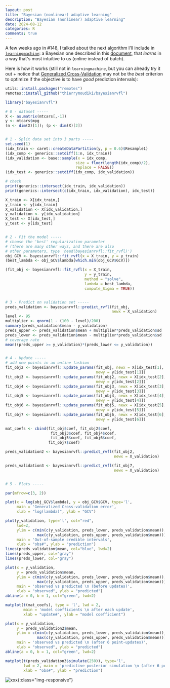 ```yaml
---
layout: post
title: "Bayesian (nonlinear) adaptive learning"
description: "Bayesian (nonlinear) adaptive learning"
date: 2024-08-12
categories: R
comments: true
---
```


A few weeks ago in #148, I talked about the next algorithm I'll include in [`learningmachine`](https://thierrymoudiki.github.io/blog/2024/07/08/r/learningmachine-docs): a Bayesian one described in this [document](https://www.researchgate.net/publication/332292006_Online_Bayesian_Quasi-Random_functional_link_networks_application_to_the_optimization_of_black_box_functions), that _learns_ in a way that's most intuitive to us (online instead of batch). 

Here is how it works (still not in `learningmachine`, but you can already try it out + notice that [Generalized Cross-Validation](https://www.researchgate.net/publication/233801151_Generalized_Cross-Validation_as_a_Method_for_Choosing_a_Good_Ridge_Parameter) may not be the _best_ criterion to optimize if the objective is to have _good_ prediction intervals): 

```R
utils::install.packages("remotes")
remotes::install_github("thierrymoudiki/bayesianrvfl")
```

```R
library("bayesianrvfl")

# 0 - dataset -----
X <- as.matrix(mtcars[,-1])
y <- mtcars$mpg
(n <- dim(X)[1]); (p <- dim(X)[2])


# 1 - Split data set into 3 parts -----
set.seed(1)
(idx_train <- caret::createDataPartition(y, p = 0.6)$Resample1)
(idx_comp <- generics::setdiff(1:n, idx_train))
(idx_validation <- base::sample(x = idx_comp,
                               size = floor(length(idx_comp)/2),
                               replace = FALSE))
(idx_test <- generics::setdiff(idx_comp, idx_validation))

# check
print(generics::intersect(idx_train, idx_validation))
print(generics::intersect(c(idx_train, idx_validation), idx_test))

X_train <- X[idx_train,]
y_train <- y[idx_train]
X_validation <- X[idx_validation,]
y_validation <- y[idx_validation]
X_test <- X[idx_test,]
y_test <- y[idx_test]


# 2 - Fit the model -----
# choose the 'best' regularization parameter
# (there are many other ways, and there are also
# other parameters, type 'head(bayesianrvfl::fit_rvfl)')
obj_GCV <- bayesianrvfl::fit_rvfl(x = X_train, y = y_train)
(best_lambda <- obj_GCV$lambda[which.min(obj_GCV$GCV)])

(fit_obj <- bayesianrvfl::fit_rvfl(x = X_train,
                                   y = y_train,
                                   method = "solve",
                                   lambda = best_lambda,
                                   compute_Sigma = TRUE))


# 3 - Predict on validation set -----
preds_validation <- bayesianrvfl::predict_rvfl(fit_obj,
                                               newx = X_validation)
level <- 95
multiplier <- qnorm(1 - (100 - level)/200)
summary(preds_validation$mean - y_validation)
preds_upper <- preds_validation$mean + multiplier*preds_validation$sd
preds_lower <- preds_validation$mean - multiplier*preds_validation$sd
# coverage rate
mean((preds_upper >= y_validation)*(preds_lower <= y_validation))


# 4 - Update -----
# add new points in an online fashion
fit_obj2 <- bayesianrvfl::update_params(fit_obj, newx = X[idx_test[1], ],
                                        newy = y[idx_test[1]])
fit_obj3 <- bayesianrvfl::update_params(fit_obj2, newx = X[idx_test[2], ],
                                        newy = y[idx_test[2]])
fit_obj4 <- bayesianrvfl::update_params(fit_obj3, newx = X[idx_test[3], ],
                                        newy = y[idx_test[3]])
fit_obj5 <- bayesianrvfl::update_params(fit_obj4, newx = X[idx_test[4], ],
                                        newy = y[idx_test[4]])
fit_obj6 <- bayesianrvfl::update_params(fit_obj5, newx = X[idx_test[5], ],
                                        newy = y[idx_test[5]])
fit_obj7 <- bayesianrvfl::update_params(fit_obj6, newx = X[idx_test[6], ],
                                        newy = y[idx_test[6]])

mat_coefs <- cbind(fit_obj$coef, fit_obj2$coef,
                    fit_obj3$coef, fit_obj4$coef,
                    fit_obj5$coef, fit_obj6$coef,
                   fit_obj7$coef)

preds_validation2 <- bayesianrvfl::predict_rvfl(fit_obj2,
                                                newx = X_validation)

preds_validation3 <- bayesianrvfl::predict_rvfl(fit_obj7,
                                                newx = X_validation)


# 5 - Plots -----

par(mfrow=c(3, 2))

plot(x = log(obj_GCV$lambda), y = obj_GCV$GCV, type='l',
     main = 'Generalized Cross-validation error',
     xlab = "log(lambda)", ylab = "GCV")

plot(y_validation, type='l', col="red",
     lwd=2,
     ylim = c(min(c(y_validation, preds_lower, preds_validation$mean)),
              max(c(y_validation, preds_upper, preds_validation$mean))),
     main = 'Out-of-sample credible intervals',
     xlab = "obs#", ylab = "prediction")
lines(preds_validation$mean, col="blue", lwd=2)
lines(preds_upper, col="gray")
lines(preds_lower, col="gray")

plot(x = y_validation,
     y = preds_validation$mean,
     ylim = c(min(c(y_validation, preds_lower, preds_validation$mean)),
              max(c(y_validation, preds_upper, preds_validation$mean))),
     main = 'observed vs predicted \n (before updates)',
     xlab = "observed", ylab = "predicted")
abline(a = 0, b = 1, col="green", lwd=2)

matplot(t(mat_coefs), type = 'l', lwd = 2,
        main = 'model coefficients \n after each update',
        xlab = "update#", ylab = "model coefficient")

plot(x = y_validation,
     y = preds_validation2$mean,
     ylim = c(min(c(y_validation, preds_lower, preds_validation$mean)),
              max(c(y_validation, preds_upper, preds_validation$mean))),
     main = 'observed vs predicted \n (after 6 point-updates)',
     xlab = "observed", ylab = "predicted")
abline(a = 0, b = 1, col="green", lwd=2)

matplot(t(preds_validation3$simulate(250)), type='l',
        lwd = 2, main = 'predictive posterior simulation \n (after 6 point-updates)',
        xlab = "obs#", ylab = "prediction")
```

![xxx]({{base}}/images/2024-08-12/2024-08-12-image1.png){:class="img-responsive"}      
